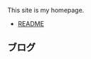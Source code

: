 This site is my homepage.

- [README](README.md)

## ブログ

<script src="//rss.bloople.net/?url=https%3A%2F%2Fina6ra.github.io%2Fblog%2Ffeed.xml&detail=-1&showtitle=false&type=js"></script>
